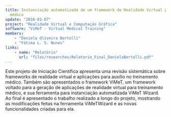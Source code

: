 ```yaml
---
title: Instanciação automatizada de um framework de Realidade Virtual para treinamento
  médico
update: "2016-01-07"
project: "Realidade Virtual e Computação Gráfica"
software: "ViMeT - Virtual Medical Training"
members:
    - "Daniela Oliveira Bertolli"
    - "Fátima L. S. Nunes"
links:
    - name: "Relatório"
      url: "files/researches/Relatorio_Final_DanielaBertolli.pdf"
---
```


Este projeto de Iniciação Científica apresenta uma revisão sistemática sobre frameworks de realidade virtual e aplicações para auxílio no treinamento médico. Também são apresentados o framework ViMeT, um framework voltado para a geração de aplicações de realidade virtual para treinamento médico, e sua ferramenta para instanciação automatizada ViMeT Wizard. Ao final é apresentado o trabalho realizado a longo do projeto, mostrando as modificações feitas na ferramenta ViMeTWizard e as novas funcionalidades criadas para ela.
